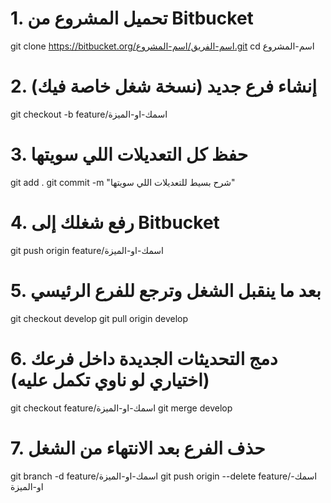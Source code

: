 # 1. تحميل المشروع من Bitbucket
git clone https://bitbucket.org/اسم-الفريق/اسم-المشروع.git
cd اسم-المشروع

# 2. إنشاء فرع جديد (نسخة شغل خاصة فيك)
git checkout -b feature/اسمك-او-الميزة

# 3. حفظ كل التعديلات اللي سويتها
git add .
git commit -m "شرح بسيط للتعديلات اللي سويتها"

# 4. رفع شغلك إلى Bitbucket
git push origin feature/اسمك-او-الميزة

# 5. بعد ما ينقبل الشغل وترجع للفرع الرئيسي
git checkout develop
git pull origin develop

# 6. دمج التحديثات الجديدة داخل فرعك (اختياري لو ناوي تكمل عليه)
git checkout feature/اسمك-او-الميزة
git merge develop

# 7. حذف الفرع بعد الانتهاء من الشغل
git branch -d feature/اسمك-او-الميزة
git push origin --delete feature/اسمك-او-الميزة
